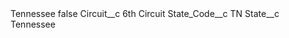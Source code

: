 <?xml version="1.0" encoding="UTF-8"?>
<CustomMetadata xmlns="http://soap.sforce.com/2006/04/metadata" xmlns:xsi="http://www.w3.org/2001/XMLSchema-instance" xmlns:xsd="http://www.w3.org/2001/XMLSchema">
    <label>Tennessee</label>
    <protected>false</protected>
    <values>
        <field>Circuit__c</field>
        <value xsi:type="xsd:string">6th Circuit</value>
    </values>
    <values>
        <field>State_Code__c</field>
        <value xsi:type="xsd:string">TN</value>
    </values>
    <values>
        <field>State__c</field>
        <value xsi:type="xsd:string">Tennessee</value>
    </values>
</CustomMetadata>
